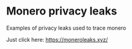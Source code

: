# Monero privacy leaks
Examples of privacy leaks used to trace monero

Just click here: https://moneroleaks.xyz/

